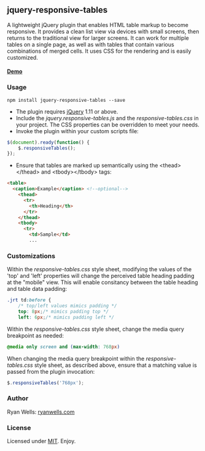 ## jquery-responsive-tables

A lightweight jQuery plugin that enables HTML table markup to become responsive. It provides a clean list view via devices with small screens, then returns to the traditional view for larger screens. It can work for multiple tables on a single page, as well as with tables that contain various combinations of merged cells. It uses CSS for the rendering and is easily customized. 

#### <a href="http://ryanwells.com/examples/responsive-tables/" target="_blank">Demo</a>

### Usage
```
npm install jquery-responsive-tables --save
```
* The plugin requires <a href="http://jquery.com/download/" target="_blank">jQuery</a> 1.11 or above.
* Include the <em>jquery.responsive-tables.js</em> and the <em>responsive-tables.css</em> in your project. The CSS properties can be overridden to meet your needs.
* Invoke the plugin within your custom scripts file: 
```javascript
$(document).ready(function() {
    $.responsiveTables();    
});    
```
* Ensure that tables are marked up semantically using the &lt;thead&gt;&lt;/thead&gt; and &lt;tbody&gt;&lt;/tbody&gt; tags:
```html
<table>
  <caption>Example</caption> <!--optional-->
    <thead>
      <tr>
        <th>Heading</th>
      </tr>
    </thead>
    <tbody>
      <tr>
        <td>Sample</td>
        ...
```
### Customizations 

Within the <em>responsive-tables.css</em> style sheet, modifying the values of the 'top' and 'left' properties will change the perceived table heading padding at the &quot;mobile&quot; view. This will enable consitancy between the table heading and table data padding:
```css
.jrt td:before { 
    /* top/left values mimics padding */
    top: 8px;/* mimics padding top */
    left: 6px;/* mimics padding left */
```

Within the <em>responsive-tables.css</em> style sheet, change the media query breakpoint as needed:
```css
@media only screen and (max-width: 768px) 
```
When changing the media query breakpoint within the <em>responsive-tables.css</em> style sheet, as described above, ensure that a matching value is passed from the plugin invocation: 
```javascript
$.responsiveTables('768px');    
```

### Author

Ryan Wells: [ryanwells.com][twitter]

### License

Licensed under [MIT][mit]. Enjoy.

[twitter]: http://ryanwells.com
[mit]: http://www.opensource.org/licenses/mit-license.php
[jquery]: http://jquery.com/
